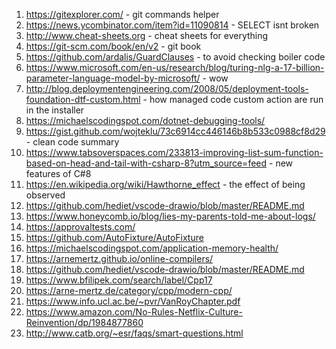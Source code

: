 1. https://gitexplorer.com/ - git commands helper
1. https://news.ycombinator.com/item?id=11090814 - SELECT isnt broken
1. http://www.cheat-sheets.org - cheat sheets for everything
1. https://git-scm.com/book/en/v2 - git book
1. https://github.com/ardalis/GuardClauses - to avoid checking boiler code 
1. https://www.microsoft.com/en-us/research/blog/turing-nlg-a-17-billion-parameter-language-model-by-microsoft/ - wow
1. http://blog.deploymentengineering.com/2008/05/deployment-tools-foundation-dtf-custom.html - how managed code custom action are run in the installer
1. https://michaelscodingspot.com/dotnet-debugging-tools/
1. https://gist.github.com/wojteklu/73c6914cc446146b8b533c0988cf8d29 - clean code summary
1. https://www.tabsoverspaces.com/233813-improving-list-sum-function-based-on-head-and-tail-with-csharp-8?utm_source=feed - new features of C#8
1. https://en.wikipedia.org/wiki/Hawthorne_effect - the effect of being observed
1. https://github.com/hediet/vscode-drawio/blob/master/README.md
1. https://www.honeycomb.io/blog/lies-my-parents-told-me-about-logs/
1. https://approvaltests.com/
1. https://github.com/AutoFixture/AutoFixture
1. https://michaelscodingspot.com/application-memory-health/
1. https://arnemertz.github.io/online-compilers/
1. https://github.com/hediet/vscode-drawio/blob/master/README.md
1. https://www.bfilipek.com/search/label/Cpp17
1. https://arne-mertz.de/category/cpp/modern-cpp/
1. https://www.info.ucl.ac.be/~pvr/VanRoyChapter.pdf
1. https://www.amazon.com/No-Rules-Netflix-Culture-Reinvention/dp/1984877860
1. http://www.catb.org/~esr/faqs/smart-questions.html
